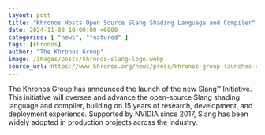 ```yaml
---
layout: post
title: "Khronos Hosts Open Source Slang Shading Language and Compiler"
date: 2024-11-03 10:00:00 +0000
categories: [ "news", "featured" ]
tags: [khronos]
author: "The Khronos Group"
image: /images/posts/khronos-slang-logo.webp
source_url: https://www.khronos.org/news/press/khronos-group-launches-slang-initiative-hosting-open-source-compiler-contributed-by-nvidia
---
```


The Khronos Group has announced the launch of the new Slang™ Initiative. This initiative will oversee and advance the open-source Slang shading language and compiler, building on 15 years of research, development, and deployment experience. Supported by NVIDIA since 2017, Slang has been widely adopted in production projects across the industry.